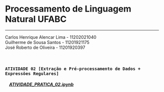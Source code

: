 # Processamento de Linguagem Natural UFABC
<hr>

Carlos Henrique Alencar Lima - 11202021040<br>
Guilherme de Sousa Santos - 11201921175<br>
José Roberto de Oliveira - 11201920397<br>

<br>

### `ATIVIDADE 02 [Extração e Pré-processamento de Dados + Expressões Regulares]`


##### &nbsp;&nbsp;&nbsp; [ATIVIDADE_PRATICA_02.ipynb](https://github.com/guilhermedesousa/processamento-de-linguagem-natural-ufabc/blob/main/atividade_pratica_02/ATIVIDADE_PR%C3%81TICA_02.ipynb)

